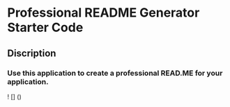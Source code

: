 # Professional README Generator Starter Code

## Discription 

### Use this application to create a professional READ.ME for your application.

! [] ()
